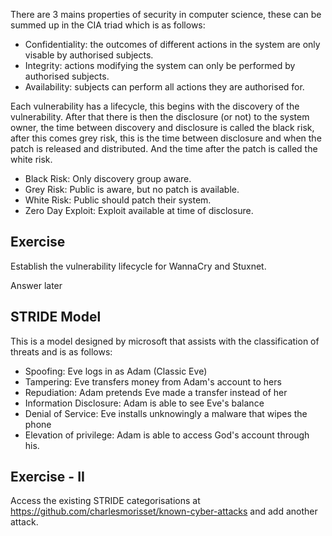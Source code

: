 There are 3 mains properties of security in computer science, these can be summed up in the CIA triad which is as follows:

- Confidentiality: the outcomes of different actions in the system are only visable by authorised subjects.
- Integrity: actions modifying the system can only be performed by authorised subjects.
- Availability: subjects can perform all actions they are authorised for.

Each vulnerability has a lifecycle, this begins with the discovery of the vulnerability. After that there is then the disclosure (or not) to the system owner, the time between discovery and disclosure is called the black risk, after this comes grey risk, this is the time between disclosure and when the patch is released and distributed. And the time after the patch is called the white risk.

- Black Risk: Only discovery group aware.
- Grey Risk: Public is aware, but no patch is available.
- White Risk: Public should patch their system.
- Zero Day Exploit: Exploit available at time of disclosure.

## Exercise

Establish the vulnerability lifecycle for WannaCry and Stuxnet.

Answer later

## STRIDE Model

This is a model designed by microsoft that assists with the classification of threats and is as follows:

- Spoofing: Eve logs in as Adam (Classic Eve)
- Tampering: Eve transfers money from Adam's account to hers
- Repudiation: Adam pretends Eve made a transfer instead of her
- Information Disclosure: Adam is able to see Eve's balance
- Denial of Service: Eve installs unknowingly a malware that wipes the phone
- Elevation of privilege: Adam is able to access God's account through his.
## Exercise - II

Access the existing STRIDE categorisations at https://github.com/charlesmorisset/known-cyber-attacks and add another attack.






